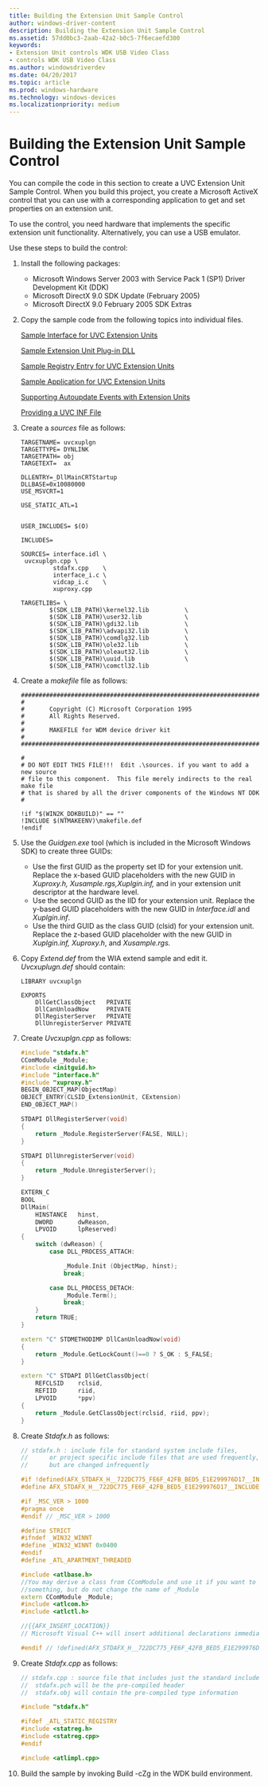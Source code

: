 ```yaml
---
title: Building the Extension Unit Sample Control
author: windows-driver-content
description: Building the Extension Unit Sample Control
ms.assetid: 57dd0bc3-2aab-42a2-b0c5-7f6ecaefd300
keywords:
- Extension Unit controls WDK USB Video Class
- controls WDK USB Video Class
ms.author: windowsdriverdev
ms.date: 04/20/2017
ms.topic: article
ms.prod: windows-hardware
ms.technology: windows-devices
ms.localizationpriority: medium
---
```


# Building the Extension Unit Sample Control


You can compile the code in this section to create a UVC Extension Unit Sample Control. When you build this project, you create a Microsoft ActiveX control that you can use with a corresponding application to get and set properties on an extension unit.

To use the control, you need hardware that implements the specific extension unit functionality. Alternatively, you can use a USB emulator.

Use these steps to build the control:

1.  Install the following packages:
    -   Microsoft Windows Server 2003 with Service Pack 1 (SP1) Driver Development Kit (DDK)
    -   Microsoft DirectX 9.0 SDK Update (February 2005)
    -   Microsoft DirectX 9.0 February 2005 SDK Extras

2.  Copy the sample code from the following topics into individual files.

    [Sample Interface for UVC Extension Units](sample-interface-for-uvc-extension-units.md)

    [Sample Extension Unit Plug-in DLL](sample-extension-unit-plug-in-dll.md)

    [Sample Registry Entry for UVC Extension Units](sample-registry-entry-for-uvc-extension-units.md)

    [Sample Application for UVC Extension Units](sample-application-for-uvc-extension-units.md)

    [Supporting Autoupdate Events with Extension Units](supporting-autoupdate-events-with-extension-units.md)

    [Providing a UVC INF File](providing-a-uvc-inf-file.md)

3.  Create a *sources* file as follows:

    ```make
    TARGETNAME= uvcxuplgn
    TARGETTYPE= DYNLINK
    TARGETPATH= obj
    TARGETEXT=  ax

    DLLENTRY=_DllMainCRTStartup
    DLLBASE=0x10080000
    USE_MSVCRT=1

    USE_STATIC_ATL=1


    USER_INCLUDES= $(O)

    INCLUDES=

    SOURCES= interface.idl \
     uvcxuplgn.cpp \
             stdafx.cpp    \
             interface_i.c \
             vidcap_i.c    \
             xuproxy.cpp

    TARGETLIBS= \
            $(SDK_LIB_PATH)\kernel32.lib          \
            $(SDK_LIB_PATH)\user32.lib            \
            $(SDK_LIB_PATH)\gdi32.lib             \
            $(SDK_LIB_PATH)\advapi32.lib          \
            $(SDK_LIB_PATH)\comdlg32.lib          \
            $(SDK_LIB_PATH)\ole32.lib             \
            $(SDK_LIB_PATH)\oleaut32.lib          \
            $(SDK_LIB_PATH)\uuid.lib              \
            $(SDK_LIB_PATH)\comctl32.lib
    ```

4.  Create a *makefile* file as follows:

    ```make
    #############################################################################
    #
    #       Copyright (C) Microsoft Corporation 1995
    #       All Rights Reserved.
    #                                                                          
    #       MAKEFILE for WDM device driver kit
    #
    #############################################################################

    #
    # DO NOT EDIT THIS FILE!!!  Edit .\sources. if you want to add a new source
    # file to this component.  This file merely indirects to the real make file
    # that is shared by all the driver components of the Windows NT DDK
    #

    !if "$(WIN2K_DDKBUILD)" == ""
    !INCLUDE $(NTMAKEENV)\makefile.def
    !endif
    ```

5.  Use the *Guidgen.exe* tool (which is included in the Microsoft Windows SDK) to create three GUIDs:
    -   Use the first GUID as the property set ID for your extension unit. Replace the x-based GUID placeholders with the new GUID in *Xuproxy.h, Xusample.rgs,Xuplgin.inf,* and in your extension unit descriptor at the hardware level.
    -   Use the second GUID as the IID for your extension unit. Replace the y-based GUID placeholders with the new GUID in *Interface.idl* and *Xuplgin.inf*.
    -   Use the third GUID as the class GUID (clsid) for your extension unit. Replace the z-based GUID placeholder with the new GUID in *Xuplgin.inf, Xuproxy.h*, and *Xusample.rgs.*

6.  Copy *Extend.def* from the WIA extend sample and edit it. *Uvcxuplugn.def* should contain:

    ```make
    LIBRARY uvcxuplgn

    EXPORTS
        DllGetClassObject   PRIVATE
        DllCanUnloadNow     PRIVATE
        DllRegisterServer   PRIVATE
        DllUnregisterServer PRIVATE
    ```

7.  Create *Uvcxuplgn.cpp* as follows:

    ```cpp
    #include "stdafx.h"
    CComModule _Module;
    #include <initguid.h>
    #include "interface.h"
    #include "xuproxy.h"
    BEGIN_OBJECT_MAP(ObjectMap)
    OBJECT_ENTRY(CLSID_ExtensionUnit, CExtension)
    END_OBJECT_MAP()

    STDAPI DllRegisterServer(void)
    {
        return _Module.RegisterServer(FALSE, NULL);
    }

    STDAPI DllUnregisterServer(void)
    {
        return _Module.UnregisterServer();
    }

    EXTERN_C
    BOOL
    DllMain(
        HINSTANCE   hinst,
        DWORD       dwReason,
        LPVOID      lpReserved)
    {
        switch (dwReason) {
            case DLL_PROCESS_ATTACH:

                _Module.Init (ObjectMap, hinst);
                break;

            case DLL_PROCESS_DETACH:
                _Module.Term();
                break;
        }
        return TRUE;
    }

    extern "C" STDMETHODIMP DllCanUnloadNow(void)
    {
        return _Module.GetLockCount()==0 ? S_OK : S_FALSE;
    }

    extern "C" STDAPI DllGetClassObject(
        REFCLSID    rclsid,
        REFIID      riid,
        LPVOID      *ppv)
    {
        return _Module.GetClassObject(rclsid, riid, ppv);
    }
    ```

8.  Create *Stdafx.h* as follows:

    ```cpp
    // stdafx.h : include file for standard system include files,
    //      or project specific include files that are used frequently,
    //      but are changed infrequently

    #if !defined(AFX_STDAFX_H__722DC775_FE6F_42FB_BED5_E1E299976D17__INCLUDED_)
    #define AFX_STDAFX_H__722DC775_FE6F_42FB_BED5_E1E299976D17__INCLUDED_

    #if _MSC_VER > 1000
    #pragma once
    #endif // _MSC_VER > 1000

    #define STRICT
    #ifndef _WIN32_WINNT
    #define _WIN32_WINNT 0x0400
    #endif
    #define _ATL_APARTMENT_THREADED

    #include <atlbase.h>
    //You may derive a class from CComModule and use it if you want to override
    //something, but do not change the name of _Module
    extern CComModule _Module;
    #include <atlcom.h>
    #include <atlctl.h>

    //{{AFX_INSERT_LOCATION}}
    // Microsoft Visual C++ will insert additional declarations immediately before the previous line.

    #endif // !defined(AFX_STDAFX_H__722DC775_FE6F_42FB_BED5_E1E299976D17__INCLUDED)
    ```

9.  Create *Stdafx.cpp* as follows:

    ```cpp
    // stdafx.cpp : source file that includes just the standard includes
    //  stdafx.pch will be the pre-compiled header
    //  stdafx.obj will contain the pre-compiled type information

    #include "stdafx.h"

    #ifdef _ATL_STATIC_REGISTRY
    #include <statreg.h>
    #include <statreg.cpp>
    #endif

    #include <atlimpl.cpp>
    ```

10. Build the sample by invoking Build -cZg in the WDK build environment.

